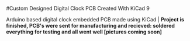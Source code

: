 #Custom Designed Digital Clock PCB Created With KiCad 9


Arduino based digital clock embedded PCB made using KiCad | **Project is finished, PCB's were sent for manufacturing and recieved: soldered everything for testing and all went well [pictures coming soon]**
